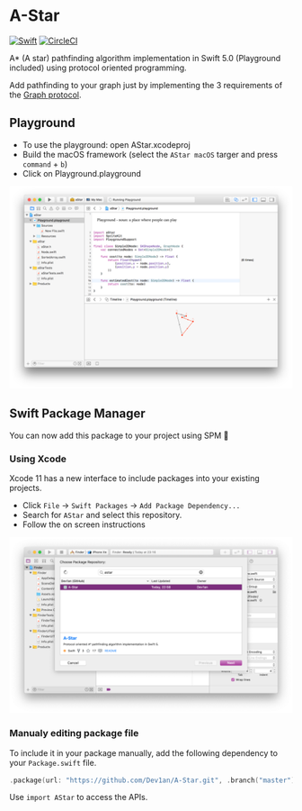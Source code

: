 # A-Star
<a href="https://swift.org"><img src="https://img.shields.io/badge/Swift-5.0-orange.svg?style=flat" alt="Swift" /></a> [![CircleCI](https://circleci.com/gh/Dev1an/A-Star/tree/master.svg?style=svg)](https://circleci.com/gh/Dev1an/A-Star/tree/master)

A* (A star) pathfinding algorithm implementation in Swift 5.0 (Playground included) using protocol oriented programming.

Add pathfinding to your graph just by implementing the 3 requirements of the [Graph protocol](https://dev1an.github.io/A-Star/Protocols/Graph.html).

## Playground

- To use the playground: open AStar.xcodeproj
- Build the macOS framework (select the `AStar macOS` targer and press `command` + `b`)
- Click on Playground.playground

![Playground](docs/Playground.png)

## Swift Package Manager

You can now add this package to your project using SPM 🎉

### Using Xcode

Xcode 11 has a new interface to include packages into your existing projects.

- Click `File` → `Swift Packages` → `Add Package Dependency...`
- Search for `AStar` and select this repository.
- Follow the on screen instructions

![Playground](docs/SPM-Xcode.png)

### Manualy editing package file

To include it in your package manually, add the following dependency to your `Package.swift` file.

```swift
.package(url: "https://github.com/Dev1an/A-Star.git", .branch("master"))
```

Use `import AStar` to access the APIs.
